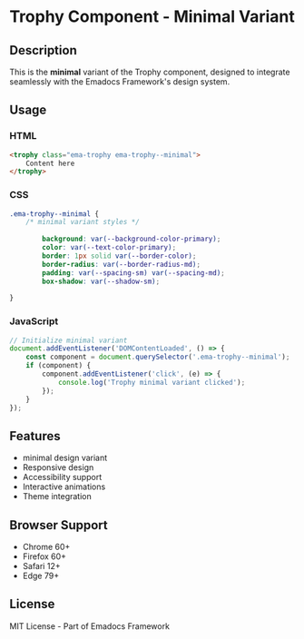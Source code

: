 # Trophy Component - Minimal Variant

## Description
This is the **minimal** variant of the Trophy component, designed to integrate seamlessly with the Emadocs Framework's design system.

## Usage

### HTML
```html
<trophy class="ema-trophy ema-trophy--minimal">
    Content here
</trophy>
```

### CSS
```css
.ema-trophy--minimal {
    /* minimal variant styles */
    
        background: var(--background-color-primary);
        color: var(--text-color-primary);
        border: 1px solid var(--border-color);
        border-radius: var(--border-radius-md);
        padding: var(--spacing-sm) var(--spacing-md);
        box-shadow: var(--shadow-sm);
    
}
```

### JavaScript
```javascript
// Initialize minimal variant
document.addEventListener('DOMContentLoaded', () => {
    const component = document.querySelector('.ema-trophy--minimal');
    if (component) {
        component.addEventListener('click', (e) => {
            console.log('Trophy minimal variant clicked');
        });
    }
});
```

## Features
- minimal design variant
- Responsive design
- Accessibility support
- Interactive animations
- Theme integration

## Browser Support
- Chrome 60+
- Firefox 60+
- Safari 12+
- Edge 79+

## License
MIT License - Part of Emadocs Framework
